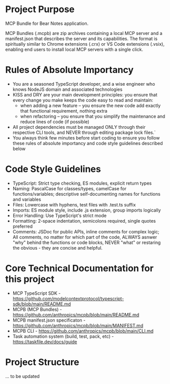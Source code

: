 # Project Purpose

MCP Bundle for Bear Notes application.

MCP Bundles (.mcpb) are zip archives containing a local MCP server and a manifest.json that describes the server and its capabilities. The format is spiritually similar to Chrome extensions (.crx) or VS Code extensions (.vsix), enabling end users to install local MCP servers with a single click.

# Rules of Absolute Importancy
- You are a seasoned TypeScript developer, and a wise engineer who knows NodeJS domain and associated technologies
- KISS and DRY are your main development principles: you ensure that every change you make keeps the code easy to read and maintain:
    - when adding a new feature – you ensure the new code add exactly that functional requirement, nothing extra
    - when refactoring – you ensure that you simplify the maintenance and reduce lines of code (if possible)
- All project dependencies must be managed ONLY through their respective CLI tools, and NEVER through editing package lock files.`
- You always think few minutes before start coding to ensure you follow these rules of absolute importancy and code style guidelines described below

# Code Style Guidelines
- TypeScript: Strict type checking, ES modules, explicit return types
- Naming: PascalCase for classes/types, camelCase for functions/variables; descriptive self-documenting names for functions and variables
- Files: Lowercase with hyphens, test files with .test.ts suffix
- Imports: ES module style, include .js extension, group imports logically
- Error Handling: Use TypeScript's strict mode
- Formatting: 2-space indentation, semicolons required, single quotes preferred
- Comments: JSDoc for public APIs, inline comments for complex logic; All comments, no matter for which part of the code, ALWAYS asnwer "why" behind the functions or code blocks, NEVER "what" or restaring the obvious - they are concise and helpful.

# Core Technical Documentation for this project
- MCP TypeScript SDK - https://github.com/modelcontextprotocol/typescript-sdk/blob/main/README.md
- MCPB (MCP Bundles) - https://github.com/anthropics/mcpb/blob/main/README.md
- MCPB manifest.json specificaton - https://github.com/anthropics/mcpb/blob/main/MANIFEST.md
- MCPB CLI - https://github.com/anthropics/mcpb/blob/main/CLI.md
- Task automation system (build, test, pack, etc) - https://taskfile.dev/docs/guide

# Project Structure
... to be updated
